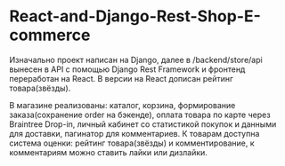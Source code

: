 # React-and-Django-Rest-Shop-E-commerce
Изначально проект написан на Django, далее в /backend/store/api вынесен в API с помощью Django Rest Framework и фронтенд переработан на React.
В версии на React дописан рейтинг товара(звёзды).

В магазине реализованы: каталог, корзина, формирование заказа(сохранение order на бэкенде), оплата товара по карте через Braintree Drop-in, личный кабинет со статистикой покупок и данными для доставки, пагинатор для комментариев.
К товарам доступна система оценки: рейтинг товара(звёзды) и комментирование, к комментариям можно ставить лайки или дизлайки.
